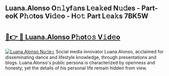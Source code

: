 ## Luana.Alonso O𝚗𝚕yf𝚊ns L𝚎a𝚔ed N𝚞𝚍es - Part-eoK P𝚑𝚘tos Vi𝚍𝚎o - H𝚘𝚝 Part L𝚎a𝚔s 7BK5W

# <h2><a href="http://kf6v8ii.oniu.top/?m=Luana.Alonso">🔗👉 🔴 Luana.Alonso P𝚑ot𝚘𝚜 V𝚒d𝚎o</a></h2>

[![Luana.Alonso Nu𝚍e𝚜](https://i.imgur.com/0qMVB7G.gif)](http://kf6v8ii.oniu.top/?m=Luana.Alonso)
Social media innovator Luana.Alonso, acclaimed for disseminating dance and lifestyle knowledge, through presentations and blogs. Luana.Alonso's public persona is characterized by openness and honesty, yet the details of his personal life remain hidden from view.  
